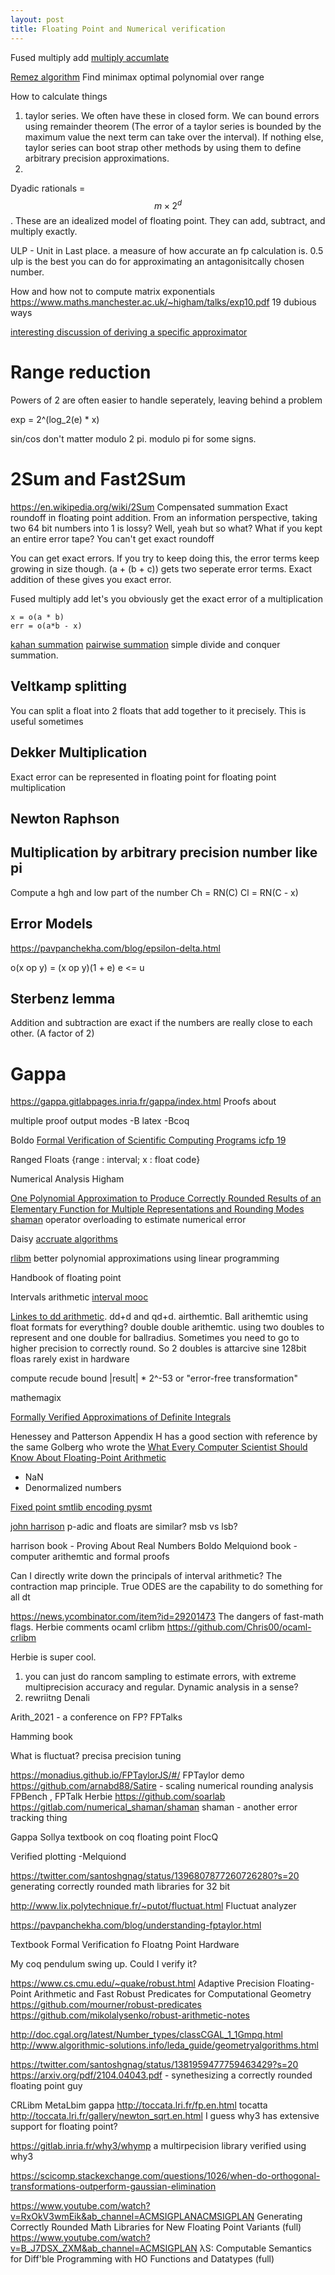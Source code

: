 ```yaml
---
layout: post
title: Floating Point and Numerical verification
---
```


Fused multiply add
[multiply accumlate](https://en.wikipedia.org/wiki/Multiply%E2%80%93accumulate_operation)

[Remez algorithm](https://github.com/simonbyrne/Remez.jl) Find minimax optimal polynomial over range

How to calculate things
1. taylor series. We often have these in closed form. We can bound errors using remainder theorem (The error of a taylor series is bounded by the maximum value the next term can take over the interval). If nothing else, taylor series can boot strap other methods by using them to define arbitrary precision approximations.
2.

Dyadic rationals = $$ m \times 2^d $$. These are an idealized model of floating point. They can add, subtract, and multiply exactly.

ULP - Unit in Last place. a measure of how accurate an fp calculation is. 0.5 ulp is the best you can do for approximating an antagonisitcally chosen number.

How and how not to compute matrix exponentials https://www.maths.manchester.ac.uk/~higham/talks/exp10.pdf
19 dubious ways

[interesting discussion of deriving a specific approximator](https://discourse.julialang.org/t/a-faster-pow-x-1-12-function-available-in-fast12throot-jl/10893/11)

# Range reduction
Powers of 2 are often easier to handle seperately, leaving behind a problem

exp = 2^(log_2(e) * x)

sin/cos don't matter modulo 2 pi. modulo pi for some signs.

# 2Sum and Fast2Sum
https://en.wikipedia.org/wiki/2Sum
Compensated summation
Exact roundoff in floating point addition.
From an information perspective, taking two 64 bit numbers into 1 is lossy? Well, yeah but so what?
What if you kept an entire error tape?
You can't get exact roundoff

You can get exact errors. If you try to keep doing this, the error terms keep growing in size though.
(a + (b + c)) gets two seperate error terms. Exact addition of these gives you exact error.

Fused multiply add let's you obviously get the exact error of a multiplication
```
x = o(a * b)
err = o(a*b - x)
```

[kahan summation](https://en.wikipedia.org/wiki/Kahan_summation_algorithm)
[pairwise summation](https://en.wikipedia.org/wiki/Pairwise_summation) simple divide and conquer summation.

## Veltkamp splitting
You can split a float into 2 floats that add together to it precisely. This is useful sometimes
## Dekker Multiplication
Exact error can be represented in floating point for floating point multiplication

## Newton Raphson
## Multiplication by arbitrary precision number like pi
Compute a hgh and low part of the number
Ch = RN(C)
Cl = RN(C - x)


## Error Models
https://pavpanchekha.com/blog/epsilon-delta.html

o(x op y) = (x op y)(1 + e)
e <= u




## Sterbenz lemma
Addition and subtraction are exact if the numbers are really close to each other. (A factor of 2)

# Gappa
<https://gappa.gitlabpages.inria.fr/gappa/index.html>
Proofs about 

multiple proof output modes
-B latex -Bcoq

Boldo
[Formal Verification of Scientific Computing Programs icfp 19](https://www.youtube.com/watch?v=d38KO5UgHv8&ab_channel=ACMSIGPLAN)

Ranged Floats {range : interval; x : float code}

Numerical Analysis
Higham

[One Polynomial Approximation to Produce Correctly Rounded Results of an Elementary Function for Multiple Representations and Rounding Modes](https://people.cs.rutgers.edu/~sn349/papers/rlibmall-popl-2022.pdf)
[shaman](https://gitlab.com/numerical_shaman/shaman) operator overloading to estimate numerical error

Daisy
[accruate algorithms](https://accurate-algorithms.readthedocs.io/en/latest/index.html)

[rlibm](https://arxiv.org/pdf/2111.12852.pdf) better polynomial approximations using linear programming

Handbook of floating point

Intervals arithmetic
[interval mooc](https://www.ensta-bretagne.fr/jaulin/iamooc.html)

[Linkes to dd arithmetic](https://twitter.com/hypergeometer/status/1493976347177275394?s=20&t=HpXMueCpbbces3-09fMYhw). dd+d and qd+d. airthemtic. Ball arithemtic using float formats for everything? double double arithemtic. using two doubles to represent and one double for ballradius. Sometimes you need to go to higher precision to correctly round. So 2 doubles is attarcive sine 128bit floas rarely exist in hardware

compute recude bound |result| * 2^-53 or "error-free transformation"

mathemagix


[Formally Verified Approximations of Definite Integrals](https://hal.inria.fr/hal-01630143/file/main.pdf)

Henessey and Patterson Appendix H has a good section with reference by the same Golberg who wrote the 
[What Every Computer Scientist Should Know About Floating-Point Arithmetic](https://docs.oracle.com/cd/E19957-01/806-3568/ncg_goldberg.html)

- NaN
- Denormalized numbers



[Fixed point smtlib encoding pysmt](https://www.youtube.com/watch?v=sny9X77ZjTQ&t=1224s)

[john harrison](https://www.youtube.com/watch?v=2F3tQL-SmgI) p-adic and floats are similar? msb vs lsb? 

harrison book - Proving About Real Numbers
Boldo Melquiond book - computer arithemtic and formal proofs

Can I directly write down the principals of interval arithmetic?
The contraction map principle.
True ODES are the capability to do something for all dt


<https://news.ycombinator.com/item?id=29201473> The dangers of fast-math flags. Herbie comments
ocaml crlibm <https://github.com/Chris00/ocaml-crlibm>


Herbie is super cool.
1. you can just do rancom sampling to estimate errors, with extreme multiprecision accuracy and regular. Dynamic analysis in a sense?
2. rewriitng
Denali

Arith_2021 - a conference on FP?
FPTalks

Hamming book


What is fluctuat?
precisa
precision tuning



https://monadius.github.io/FPTaylorJS/#/ FPTaylor demo
https://github.com/arnabd88/Satire - scaling numerical rounding analysis
FPBench , FPTalk
Herbie
https://github.com/soarlab
https://gitlab.com/numerical_shaman/shaman shaman - another error tracking thing

Gappa
Sollya
textbook on coq floating point
FlocQ

Verified plotting -Melquiond

https://twitter.com/santoshgnag/status/1396807877260726280?s=20 generating correctly rounded math libraries for 32 bit

http://www.lix.polytechnique.fr/~putot/fluctuat.html Fluctuat analyzer

https://pavpanchekha.com/blog/understanding-fptaylor.html

Textbook Formal Verification fo Floatng Point Hardware



My coq pendulum swing up. Could I verify it?
 
https://www.cs.cmu.edu/~quake/robust.html Adaptive Precision Floating-Point Arithmetic and Fast Robust Predicates for Computational Geometry
https://github.com/mourner/robust-predicates
https://github.com/mikolalysenko/robust-arithmetic-notes

http://doc.cgal.org/latest/Number_types/classCGAL_1_1Gmpq.html
http://www.algorithmic-solutions.info/leda_guide/geometryalgorithms.html

https://twitter.com/santoshgnag/status/1381959477759463429?s=20 
https://arxiv.org/pdf/2104.04043.pdf - synethesizing a correctly rounded floating point guy

CRLibm
MetaLbim
gappa
http://toccata.lri.fr/fp.en.html tocatta 
http://toccata.lri.fr/gallery/newton_sqrt.en.html
I guess why3 has extensive support for floating point?

https://gitlab.inria.fr/why3/whymp a multirpecision library verified using why3

https://scicomp.stackexchange.com/questions/1026/when-do-orthogonal-transformations-outperform-gaussian-elimination

https://www.youtube.com/watch?v=RxOkV3wmEik&ab_channel=ACMSIGPLANACMSIGPLAN Generating Correctly Rounded Math Libraries for New Floating Point Variants (full)
https://www.youtube.com/watch?v=B_J7DSX_ZXM&ab_channel=ACMSIGPLAN  λS: Computable Semantics for Diff'ble Programming with HO Functions and Datatypes (full)